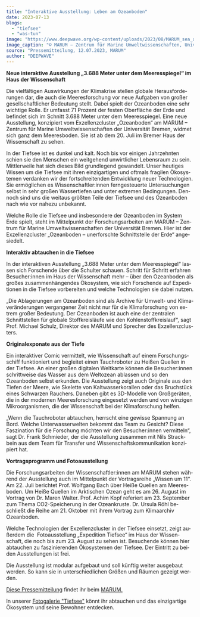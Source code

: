 ```yaml
---
title: "Interaktive Ausstellung: Le­ben am Ozeanboden"
date: 2023-07-13
blogs: 
  - "tiefsee"
  - "was-tun"
image: "https://www.deepwave.org/wp-content/uploads/2023/08/MARUM_sea_anemone-scaled.jpg"
image_caption: "© MARUM − Zentrum für Marine Umweltwissenschaften, Universität Bremen / Wikimedia Commons (CC BY 4.0)"
source: "Pressemitteilung, 12.07.2023, MARUM"
author: "DEEPWAVE"
---
```


**Neue in­ter­ak­ti­ve Aus­stel­lung „3.688 Me­ter un­ter dem Mee­res­spie­gel“ im Haus der Wis­sen­schaft**

Die viel­fäl­ti­gen Aus­wir­kun­gen der Kli­ma­kri­se stel­len glo­ba­le Her­aus­for­de­run­gen dar, die auch die Mee­res­for­schung vor neue Auf­ga­ben von gro­ßer ge­sell­schaft­li­cher Be­deu­tung stellt. Da­bei spielt der Ozeanboden eine sehr wich­ti­ge Rol­le. Er um­fasst 71 Pro­zent der fes­ten Ober­flä­che der Erde und be­fin­det sich im Schnitt 3.688 Me­ter un­ter dem Mee­res­spie­gel. Eine neue Aus­stel­lung, kon­zi­piert vom Ex­zel­lenz­clus­ter „Ozeanboden“ am MARUM – Zen­trum für Ma­ri­ne Um­welt­wis­sen­schaf­ten der Uni­ver­si­tät Bre­men, wid­met sich ganz dem Mee­res­bo­den. Sie ist ab dem 20. Juli im Bre­mer Haus der Wis­sen­schaft zu se­hen.

In der Tief­see ist es dun­kel und kalt. Noch bis vor ei­ni­gen Jahr­zehn­ten schien sie den Men­schen ein weit­ge­hend un­wirt­li­cher Le­bens­raum zu sein. Mitt­ler­wei­le hat sich die­ses Bild grund­le­gend ge­wan­delt. Un­ser heu­ti­ges Wis­sen um die Tief­see mit ih­ren ein­zig­ar­ti­gen und oft­mals fra­gi­len Öko­sys­te­men ver­dan­ken wir der fort­schrei­ten­den Ent­wick­lung neu­er Tech­no­lo­gi­en. Sie er­mög­li­chen es Wis­sen­schaft­ler:in­nen fern­ge­steu­er­te Un­ter­su­chun­gen selbst in sehr gro­ßen Was­ser­tie­fen und un­ter ex­tre­men Be­din­gun­gen. Den­noch sind uns die weit­aus größ­ten Tei­le der Tief­see und des Ozeanboden nach wie vor na­he­zu un­be­kannt.

Wel­che Rol­le die Tief­see und ins­be­son­de­re der Ozeanboden im Sys­tem Erde spielt, steht im Mit­tel­punkt der For­schungs­ar­bei­ten am MARUM – Zen­trum für Ma­ri­ne Um­welt­wis­sen­schaf­ten der Uni­ver­si­tät Bre­men. Hier ist der Ex­zel­lenz­clus­ter „Oze­an­bo­den – un­er­forsch­te Schnitt­stel­le der Erde“ an­ge­sie­delt.

**Interaktiv abtauchen in die Tiefsee**

In der in­ter­ak­ti­ven Aus­stel­lung „3.688 Me­ter un­ter dem Mee­res­spie­gel“ las­sen sich For­schen­de über die Schul­ter schau­en. Schritt für Schritt er­fah­ren Be­su­cher:in­nen im Haus der Wis­sen­schaft mehr – über den Oze­an­bo­den als gro­ßes zu­sam­men­hän­gen­des Öko­sys­tem, wie sich For­schen­de auf Ex­pe­di­tio­nen in die Tief­see vor­be­rei­ten und wel­che Tech­no­lo­gi­en sie da­bei nut­zen.

„Die Ab­la­ge­run­gen am Oze­an­bo­den sind als Ar­chi­ve für Um­welt- und Kli­ma­ver­än­de­run­gen ver­gan­ge­ner Zeit nicht nur für die Kli­ma­for­schung von ex­trem gro­ßer Be­deu­tung. Der Oze­an­bo­den ist auch eine der zen­tra­len Schnitt­stel­len für glo­ba­le Stoff­kreis­läu­fe wie den Koh­len­stoff­kreis­lauf“, sagt Prof. Mi­cha­el Schulz, Di­rek­tor des MARUM und Spre­cher des Ex­zel­lenz­clus­ters.

**Originalexponate aus der Tiefe**

Ein in­ter­ak­ti­ver Co­mic ver­mit­telt, wie Wis­sen­schaft auf ei­nem For­schungs­schiff funk­tio­niert und be­glei­tet ei­nen Tauch­ro­bo­ter zu Hei­ßen Quel­len in der Tief­see. An ei­ner gro­ßen di­gi­ta­len Welt­kar­te kön­nen die Be­su­cher:in­nen schritt­wei­se das Was­ser aus dem Weltoze­an ab­las­sen und so den Ozeanboden selbst er­kun­den. Die Aus­stel­lung zeigt auch Ori­gi­na­le aus den Tie­fen der Mee­re, wie Ske­let­te von Kalt­was­ser­ko­ral­len oder das Bruch­stück ei­nes Schwar­zen Rau­chers. Da­ne­ben gibt es 3D-Mo­del­le von Groß­ge­rä­ten, die in der mo­der­nen Mee­res­for­schung ein­ge­setzt wer­den und von win­zi­gen Mi­kro­or­ga­nis­men, die der Wis­sen­schaft bei der Kli­ma­for­schung hel­fen.

„Wenn die Tauch­ro­bo­ter ab­tau­chen, herrscht eine ge­wis­se Span­nung an Bord. Wel­che Un­ter­was­ser­wel­ten be­kommt das Team zu Ge­sicht? Die­se Fas­zi­na­ti­on für die For­schung möch­ten wir den Be­su­cher:in­nen ver­mit­teln“, sagt Dr. Frank Schmie­der, der die Aus­stel­lung zu­sam­men mit Nils Strack­bein aus dem Team für Trans­fer und Wis­sen­schafts­kom­mu­ni­ka­ti­on kon­zi­piert hat.

**Vortragsprogramm und Fotoausstellung**

Die For­schungs­ar­bei­ten der Wis­sen­schaft­ler:in­nen am MARUM ste­hen wäh­rend der Aus­stel­lung auch im Mit­tel­punkt der Vor­trags­rei­he „Wis­sen um 11“. Am 22. Juli be­rich­tet Prof. Wolf­gang Bach über Hei­ße Quel­len am Mee­res­bo­den. Um Hei­ße Quel­len im Ark­ti­schen Oze­an geht es am 26. Au­gust im Vor­trag von Dr. Ma­ren Wal­ter. Prof. Achim Kopf re­fe­riert am 23. Sep­tem­ber zum The­ma CO2\-Spei­che­rung in der Oze­an­krus­te. Dr. Ur­su­la Röhl be­schließt die Rei­he am 21. Ok­to­ber mit ih­rem Vor­trag zum Kli­maar­chiv Ozeanboden.

Wel­che Tech­no­lo­gi­en der Ex­zel­lenz­clus­ter in der Tief­see ein­setzt, zeigt au­ßer­dem die  Fo­to­aus­stel­lung „Ex­pe­di­ti­on Tief­see“ im Haus der Wis­sen­schaft, die noch bis zum 23. Au­gust zu se­hen ist. Be­su­chen­de kön­nen hier ab­tau­chen zu fas­zi­nie­ren­den Öko­sys­te­men der Tief­see. Der Ein­tritt zu bei­den Aus­stel­lun­gen ist frei.

Die Aus­stel­lung ist mo­du­lar auf­ge­baut und soll künf­tig wei­ter aus­ge­baut wer­den. So kann sie in un­ter­schied­li­chen Grö­ßen und Räu­men ge­zeigt wer­den.

[Diese Pressemitteilung](https://www.marum.de/Entdecken/3688.html) findet ihr beim [MARUM.](https://www.marum.de/index.html)

In unserer [Fotogalerie "Tiefsee"](https://www.deepwave.org/die-ozeane/bilder/) könnt ihr abtauchen und das einzigartige Ökosystem und seine Bewohner entdecken.
